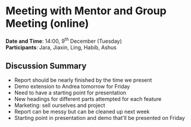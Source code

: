 # Meeting with Mentor and Group Meeting (online)
**Date and Time**: 14:00, 9<sup>th</sup> December (Tuesday)\
**Participants**: Jara, Jiaxin, Ling, Habib, Ashus
## Discussion Summary
- Report should be nearly finished by the time we present
- Demo extension to Andrea tomorrow for Friday
- Need to have a starting point for presentation
- New headings for different parts attempted for each feature
- Marketing: sell ourselves and project
- Report can be messy but can be cleaned up next week
- Starting point in presentation and demo that'll be presented on Friday